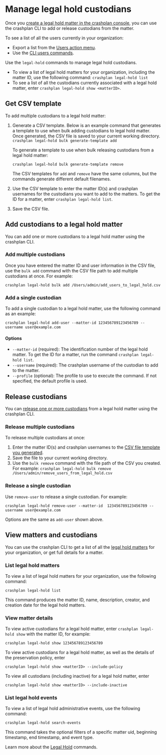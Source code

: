 # Manage legal hold custodians

Once you [create a legal hold matter in the crashplan console](https://support.crashplan.com/hc/en-us/articles/8603769878157-Create-a-legal-hold-matter), you can use the crashplan CLI to add or release custodians from the matter.

To see a list of all the users currently in your organization:
- Export a list from the [Users action menu](https://support.crashplan.com/hc/en-us/articles/9218711102989--Users-reference#01GD3GQS4DA14X4JGVV0SPC7YA).
- Use the [CLI users commands](./users.md).

Use the `legal-hold` commands to manage legal hold custodians.
 - To view a list of legal hold matters for your organization, including the matter ID, use the following command:
   `crashplan legal-hold list`
 - To see a list of all the custodians currently associated with a legal hold matter, enter `crashplan legal-hold show <matterID>`.


## Get CSV template

To add multiple custodians to a legal hold matter:

1. Generate a CSV template. Below is an example command that generates a template to use when bulk adding custodians to legal hold matter. Once generated, the CSV file is saved to your current working directory.
    `crashplan legal-hold bulk generate-template add`

    To generate a template to use when bulk releasing custodians from a legal hold matter:

    `crashplan legal-hold bulk generate-template remove`

    The CSV templates for `add` and `remove` have the same columns, but the commands generate different default filenames.

2. Use the CSV template to enter the matter ID(s) and crashplan usernames for the custodians you want to add to the matters.
To get the ID for a matter, enter `crashplan legal-hold list`.
3. Save the CSV file.

## Add custodians to a legal hold matter

You can add one or more custodians to a legal hold matter using the crashplan CLI.

### Add multiple custodians
Once you have entered the matter ID and user information in the CSV file, use the `bulk add` command with the CSV file path to add multiple custodians at once. For example:

`crashplan legal-hold bulk add /Users/admin/add_users_to_legal_hold.csv`

### Add a single custodian

To add a single custodian to a legal hold matter, use the following command as an example:

`crashplan legal-hold add-user --matter-id 123456789123456789 --username user@example.com`

#### Options

 - `--matter-id` (required):   The identification number of the legal hold matter. To get the ID for a matter, run the command `crashplan legal-hold list`.
 - `--username` (required):    The crashplan username of the custodian to add to the matter.
 - `--profile` (optional):     The profile to use to execute the command. If not specified, the default profile is used.

## Release custodians
You can [release one or more custodians](https://support.crashplan.com/hc/en-us/articles/8603769878157-Create-a-legal-hold-matter#Release-or-reactivate-custodians) from a legal hold matter using the crashplan CLI.

### Release multiple custodians

To release multiple custodians at once:

1. Enter the matter ID(s) and crashplan usernames to the [CSV file template you generated](#get-csv-template).
2. Save the file to your current working directory.
3. Use the `bulk remove` command with the file path of the CSV you created. For example:
    `crashplan legal-hold bulk remove /Users/admin/remove_users_from_legal_hold.csv`

### Release a single custodian

Use `remove-user` to release a single custodian. For example:

`crashplan legal-hold remove-user --matter-id  123456789123456789 --username user@example.com`

Options are the same as `add-user` shown above.

## View matters and custodians

You can use the crashplan CLI to get a list of all the [legal hold matters](https://support.crashplan.com/hc/en-us/articles/9225467244045--Legal-Hold-reference#All-matters) for your organization, or get full details for a matter.

### List legal hold matters

To view a list of legal hold matters for your organization, use the following command:

`crashplan legal-hold list`

This command produces the matter ID, name, description, creator, and creation date for the legal hold matters.

### View matter details

To view active custodians for a legal hold matter, enter `crashplan legal-hold show` with the matter ID, for example:

`crashplan legal-hold show 123456789123456789`

To view active custodians for a legal hold matter, as well as the details of the preservation policy, enter

`crashplan legal-hold show <matterID> --include-policy`

To view all custodians (including inactive) for a legal hold matter, enter

`crashplan legal-hold show <matterID> --include-inactive`

### List legal hold events

To view a list of legal hold administrative events, use the following command:

`crashplan legal-hold search-events`

This command takes the optional filters of a specific matter uid, beginning timestamp, end timestamp, and event type.

Learn more about the [Legal Hold](../commands/legalhold.md) commands.

